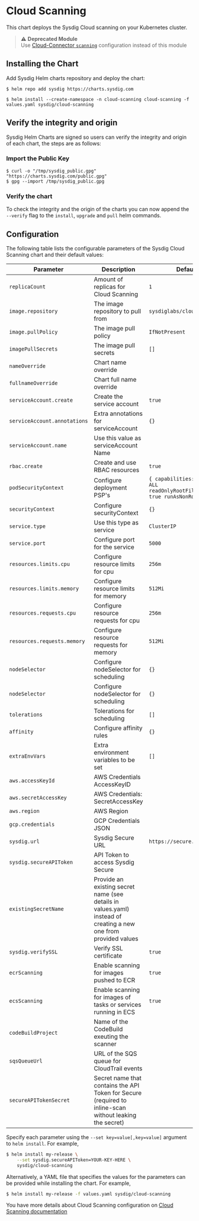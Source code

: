# Cloud Scanning

This chart deploys the Sysdig Cloud scanning on your Kubernetes cluster.

>  ⚠️ **Deprecated Module**
> <br>Use [Cloud-Connector `scanning`](https://charts.sysdig.com/charts/cloud-connector/#scanners) configuration instead of this module

## Installing the Chart

Add Sysdig Helm charts repository and deploy the chart:

```
$ helm repo add sysdig https://charts.sysdig.com

$ helm install --create-namespace -n cloud-scanning cloud-scanning -f values.yaml sysdig/cloud-scanning
```

## Verify the integrity and origin
Sysdig Helm Charts are signed so users can verify the integrity and origin of each chart, the steps are as follows:

### Import the Public Key

```console
$ curl -o "/tmp/sysdig_public.gpg" "https://charts.sysdig.com/public.gpg"
$ gpg --import /tmp/sysdig_public.gpg
```

### Verify the chart

To check the integrity and the origin of the charts you can now append the `--verify` flag to the `install`, `upgrade` and `pull` helm commands.

## Configuration

The following table lists the configurable parameters of the Sysdig Cloud Scanning
chart and their default values:

| Parameter                    | Description                                                                                                     | Default                                                                         |
| ---------------------------- | --------------------------------------------------------------------------------------------------------------- | ------------------------------------------------------------------------------- |
| `replicaCount`               | Amount of replicas for Cloud Scanning                                                                           | `1`                                                                             |
| `image.repository`           | The image repository to pull from                                                                               | `sysdiglabs/cloud-scanning`                                                     |
| `image.pullPolicy`           | The image pull policy                                                                                           | `IfNotPresent`                                                                  |
| `imagePullSecrets`           | The image pull secrets                                                                                          | `[]`                                                                            |
| `nameOverride`               | Chart name override                                                                                             | ` `                                                                             |
| `fullnameOverride`           | Chart full name override                                                                                        | ` `                                                                             |
| `serviceAccount.create`      | Create the service account                                                                                      | `true`                                                                          |
| `serviceAccount.annotations` | Extra annotations for serviceAccount                                                                            | `{}`                                                                            |
| `serviceAccount.name`        | Use this value as serviceAccount Name                                                                           | ` `                                                                             |
| `rbac.create`                | Create and use RBAC resources                                                                                   | `true`                                                                          |
| `podSecurityContext`         | Configure deployment PSP's                                                                                      | `{ capabilities: drop: - ALL readOnlyRootFileSystem: true runAsNonRoot: true }` |
| `securityContext`            | Configure securityContext                                                                                       | `{}`                                                                            |
| `service.type`               | Use this type as service                                                                                        | `ClusterIP`                                                                     |
| `service.port`               | Configure port for the service                                                                                  | `5000`                                                                          |
| `resources.limits.cpu`       | Configure resource limits for cpu                                                                               | `256m`                                                                          |
| `resources.limits.memory`    | Configure resource limits for memory                                                                            | `512Mi`                                                                         |
| `resources.requests.cpu`     | Configure resource requests for cpu                                                                             | `256m`                                                                          |
| `resources.requests.memory`  | Configure resource requests for memory                                                                          | `512Mi`                                                                         |
| `nodeSelector`               | Configure nodeSelector for scheduling                                                                           | `{}`                                                                            |
| `nodeSelector`               | Configure nodeSelector for scheduling                                                                           | `{}`                                                                            |
| `tolerations`                | Tolerations for scheduling                                                                                      | `[]`                                                                            |
| `affinity`                   | Configure affinity rules                                                                                        | `{}`                                                                            |
| `extraEnvVars`               | Extra environment variables to be set                                                                           | `[]`                                                                            |
| `aws.accessKeyId`            | AWS Credentials AccessKeyID                                                                                     | ` `                                                                             |
| `aws.secretAccessKey`        | AWS Credentials: SecretAccessKey                                                                                | ` `                                                                             |
| `aws.region`                 | AWS Region                                                                                                      | ` `                                                                             |
| `gcp.credentials`            | GCP Credentials JSON                                                                                            | ` `                                                                             |
| `sysdig.url`                 | Sysdig Secure URL                                                                                               | `https://secure.sysdig.com`                                                     |
| `sysdig.secureAPIToken`      | API Token to access Sysdig Secure                                                                               | ` `                                                                             |
| `existingSecretName`         | Provide an existing secret name (see details in values.yaml) instead of creating a new one from provided values | ` `                                                                             |
| `sysdig.verifySSL`           | Verify SSL certificate                                                                                          | `true`                                                                          |
| `ecrScanning`                | Enable scanning for images pushed to ECR                                                                        | `true`                                                                          |
| `ecsScanning`                | Enable scanning for images of tasks or services running in ECS                                                  | `true`                                                                          |
| `codeBuildProject`           | Name of the CodeBuild exeuting the scanner                                                                      | ` `                                                                             |
| `sqsQueueUrl`                | URL of the SQS queue for CloudTrail events                                                                      | ` `                                                                             |
| `secureAPITokenSecret`       | Secret name that contains the API Token for Secure (required to inline-scan without leaking the secret)         | ` `                                                                             |


Specify each parameter using the `--set key=value[,key=value]` argument to `helm install`. For example,

```bash
$ helm install my-release \
    --set sysdig.secureAPIToken=YOUR-KEY-HERE \
    sysdig/cloud-scanning
```

Alternatively, a YAML file that specifies the values for the parameters can be provided while installing the chart. For example,

```bash
$ helm install my-release -f values.yaml sysdig/cloud-scanning
```

You have more details about Cloud Scanning configuration on [Cloud Scanning documentation](https://sysdiglabs.github.io/cloud-connector/scanning.html)
